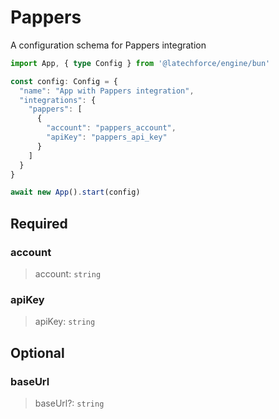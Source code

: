 # Pappers

A configuration schema for Pappers integration

```ts
import App, { type Config } from '@latechforce/engine/bun'

const config: Config = {
  "name": "App with Pappers integration",
  "integrations": {
    "pappers": [
      {
        "account": "pappers_account",
        "apiKey": "pappers_api_key"
      }
    ]
  }
}

await new App().start(config)
```
## Required

### account

>account: `string`

### apiKey

>apiKey: `string`

## Optional

### baseUrl

>baseUrl?: `string`

